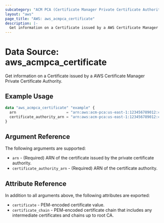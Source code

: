 ```yaml
---
subcategory: "ACM PCA (Certificate Manager Private Certificate Authority)"
layout: "aws"
page_title: "AWS: aws_acmpca_certificate"
description: |-
  Get information on a Certificate issued by a AWS Certificate Manager Private Certificate Authority
---
```


# Data Source: aws_acmpca_certificate

Get information on a Certificate issued by a AWS Certificate Manager Private Certificate Authority.

## Example Usage

```terraform
data "aws_acmpca_certificate" "example" {
  arn                       = "arn:aws:acm-pca:us-east-1:123456789012:certificate-authority/12345678-1234-1234-1234-123456789012/certificate/1234b4a0d73e2056789bdbe77d5b1a23"
  certificate_authority_arn = "arn:aws:acm-pca:us-east-1:123456789012:certificate-authority/12345678-1234-1234-1234-123456789012"
}
```

## Argument Reference

The following arguments are supported:

* `arn` - (Required) ARN of the certificate issued by the private certificate authority.
* `certificate_authority_arn` - (Required) ARN of the certificate authority.

## Attribute Reference

In addition to all arguments above, the following attributes are exported:

* `certificate` - PEM-encoded certificate value.
* `certificate_chain` - PEM-encoded certificate chain that includes any intermediate certificates and chains up to root CA.
